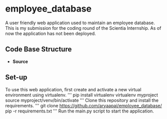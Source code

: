 # employee_database
A user friendly web application used to maintain an employee database. This is my submission for the coding round of the Scientia Internship. As of now the application has not been deployed.

## Code Base Structure ##
+ **Source**

## Set-up ##
To use this web application, first create and activate a new virtual environment using virtualenv.
'''
pip install virtualenv
virtualenv myproject source myproject/venv/bin/activate
'''
Clone this repository and install the requirements.
'''
git clone https://github.com/aryaapai/employee_database/
pip -r requirements.txt
'''
Run the main.py script to start the application. 
